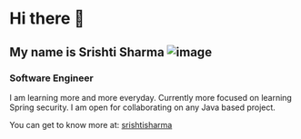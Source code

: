 # Hi there 👋
## My name is Srishti Sharma ![image](https://github.com/thesrishtisharma/thesrishtisharma/assets/38985008/14fbcded-7039-4e96-b910-b253ec4abc99)

### Software Engineer

I am learning more and more everyday. Currently more focused on learning Spring security.
I am open for collaborating on any Java based project.

You can get to know more at: [srishtisharma](https://srishtisharma.vercel.app/)

<!--
**thesrishtisharma/thesrishtisharma** is a ✨ _special_ ✨ repository because its `README.md` (this file) appears on your GitHub profile.

Here are some ideas to get you started:

- 🔭 I’m currently working on ...
- 🌱 I’m currently learning ...
- 👯 I’m looking to collaborate on ...
- 🤔 I’m looking for help with ...
- 💬 Ask me about ...
- 📫 How to reach me: ...
- 😄 Pronouns: ...
- ⚡ Fun fact: ...
-->
